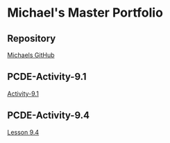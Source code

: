 # Michael's Master Portfolio
## Repository

[Michaels GitHub](https://mmultra21.github.io)

## PCDE-Activity-9.1

[Activity-9.1](https://github.com/mmultra21/PCDE-Activity-9.1)

## PCDE-Activity-9.4

[Lesson 9.4](https://mmultra21.github.io/Mini-Lesson-9.4/)
